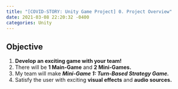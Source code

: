 ```yaml
---
title: "[COVID-STORY: Unity Game Project] 0. Project Overview"
date: 2021-03-08 22:20:32 -0400
categories: Unity
---
```

## Objective
1. **Develop an exciting game with your team!**
2. There will be **1 Main-Game** and **2 Mini-Games.**
3. My team will make ***Mini-Game 1: Turn-Based Strategy Game.***
4. Satisfy the user with exciting **visual effects** and **audio sources.**
